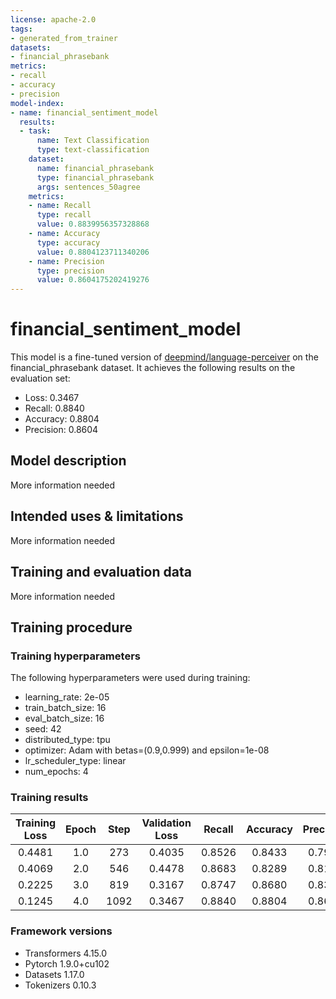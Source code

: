 ```yaml
---
license: apache-2.0
tags:
- generated_from_trainer
datasets:
- financial_phrasebank
metrics:
- recall
- accuracy
- precision
model-index:
- name: financial_sentiment_model
  results:
  - task:
      name: Text Classification
      type: text-classification
    dataset:
      name: financial_phrasebank
      type: financial_phrasebank
      args: sentences_50agree
    metrics:
    - name: Recall
      type: recall
      value: 0.8839956357328868
    - name: Accuracy
      type: accuracy
      value: 0.8804123711340206
    - name: Precision
      type: precision
      value: 0.8604175202419276
---
```


<!-- This model card has been generated automatically according to the information the Trainer had access to. You
should probably proofread and complete it, then remove this comment. -->

# financial_sentiment_model

This model is a fine-tuned version of [deepmind/language-perceiver](https://huggingface.co/deepmind/language-perceiver) on the financial_phrasebank dataset.
It achieves the following results on the evaluation set:
- Loss: 0.3467
- Recall: 0.8840
- Accuracy: 0.8804
- Precision: 0.8604

## Model description

More information needed

## Intended uses & limitations

More information needed

## Training and evaluation data

More information needed

## Training procedure

### Training hyperparameters

The following hyperparameters were used during training:
- learning_rate: 2e-05
- train_batch_size: 16
- eval_batch_size: 16
- seed: 42
- distributed_type: tpu
- optimizer: Adam with betas=(0.9,0.999) and epsilon=1e-08
- lr_scheduler_type: linear
- num_epochs: 4

### Training results

| Training Loss | Epoch | Step | Validation Loss | Recall | Accuracy | Precision |
|:-------------:|:-----:|:----:|:---------------:|:------:|:--------:|:---------:|
| 0.4481        | 1.0   | 273  | 0.4035          | 0.8526 | 0.8433   | 0.7955    |
| 0.4069        | 2.0   | 546  | 0.4478          | 0.8683 | 0.8289   | 0.8123    |
| 0.2225        | 3.0   | 819  | 0.3167          | 0.8747 | 0.8680   | 0.8387    |
| 0.1245        | 4.0   | 1092 | 0.3467          | 0.8840 | 0.8804   | 0.8604    |


### Framework versions

- Transformers 4.15.0
- Pytorch 1.9.0+cu102
- Datasets 1.17.0
- Tokenizers 0.10.3
